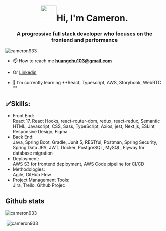 <h1 align="center"><img src="https://media.giphy.com/media/fSptAINJfyGe3oPHNZ/giphy.gif" width="50">Hi, I'm Cameron. </h1>
<h3 align="center">A progressive full stack developer who focuses on the frontend and performance</h3>

<p align="left"> <img src="https://komarev.com/ghpvc/?username=cameron933&label=Profile%20views&color=orange&style=flat-square" alt="cameron933" /> </p>

- 📫 How to reach me **huangchu103@gmail.com**
- Or <a href="https://linkedin.com/in/chu-huang" target="blank">Linkedin</a>

- 🌱 I’m currently learning **React, Typescript, AWS, Storybook, WebRTC **

## ✅Skills:
- Front End: <br />
 React 17, React Hooks, react-router-dom, redux, react-redux, Semantic HTML, Javascript, CSS, Sass, TypeScript, Axios, jest, Next.js, ESLint, Responsive Design, Figma<br />
- Back End: <br />
 Java, Spring Boot, Gradle, Junit 5, RESTful, Postman, Spring Security, Spring Data JPA, JWT, Docker, PostgreSQL, MySQL, Flyway for database migration<br />
- Deployment: <br />
 AWS S3 for frontend deployment, AWS Code pipeline for CI/CD <br />
- Methodologies: <br />
 Agile, GitHub Flow <br />
- Project Management Tools: <br />
 Jira, Trello, Github Projec <br />

## Github stats

<p><img align="center" src="https://github-readme-stats.vercel.app/api?username=cameron933&count_private=true&show_icons=true&bg_color=140deg,ff6a00,904e95&title_color=ffffff&icon_color=ffffaf&text_color=ffffff" alt="cameron933" /></p>

<p>&nbsp;<img align="center" src="https://github-readme-stats.vercel.app/api/top-langs/?username=cameron933&count_private=true&layout=compact&bg_color=140deg,904e95,ff6a00&title_color=ffffff&icon_color=ffffaf&text_color=ffffff" alt="cameron933" /></p>

